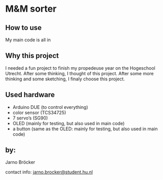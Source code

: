 # M&M sorter

## How to use
My main code is all in 

## Why this project
I needed a fun project to finish my propedeuse year on the Hogeschool Utrecht. After some thinking, I thought of this project. After some more thinking and some sketching, I finaly choose this project.

## Used hardware
- Arduino DUE (to control everything)
-	color sensor (TCS34725)
-	7 servo’s (SG90)
-	OLED (mainly for testing, but also used in main code)
-	a button (same as the OLED: mainly for testing, but also used in main code)

## by:
Jarno Bröcker

contact info: jarno.brocker@student.hu.nl
